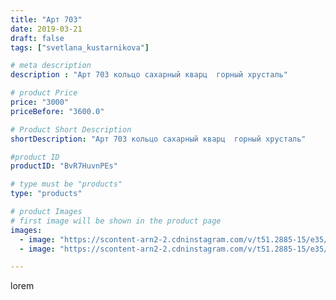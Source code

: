```yaml
---
title: "Арт 703"
date: 2019-03-21
draft: false
tags: ["svetlana_kustarnikova"]

# meta description
description : "Арт 703 кольцо сахарный кварц  горный хрусталь"

# product Price
price: "3000"
priceBefore: "3600.0"

# Product Short Description
shortDescription: "Арт 703 кольцо сахарный кварц  горный хрусталь"

#product ID
productID: "BvR7HuvnPEs"

# type must be "products"
type: "products"

# product Images
# first image will be shown in the product page
images:
  - image: "https://scontent-arn2-2.cdninstagram.com/v/t51.2885-15/e35/53672320_128246388301860_6359199268848700361_n.jpg?se=8&tp=1&_nc_ht=scontent-arn2-2.cdninstagram.com&_nc_cat=100&_nc_ohc=Cgx00iUhmfQAX-fU7cG&ccb=7-4&oh=66f5bd892a4e84cc68e175cfa5861e76&oe=60817F23&ig_cache_key=MjAwNDY0MzMyMjQ2ODk4NDc3OA%3D%3D.2-ccb7-4"
  - image: "https://scontent-arn2-2.cdninstagram.com/v/t51.2885-15/e35/49698598_182290659415337_8163713737788336252_n.jpg?se=8&tp=1&_nc_ht=scontent-arn2-2.cdninstagram.com&_nc_cat=105&_nc_ohc=fmY_7tpEscwAX8eIhOM&ccb=7-4&oh=8da1e0a69738dab75ae69f302e030c5a&oe=608503AC&ig_cache_key=MjAwNDY0MzMyMjQ2MDQ2NDM2MA%3D%3D.2-ccb7-4"

---
```

lorem
